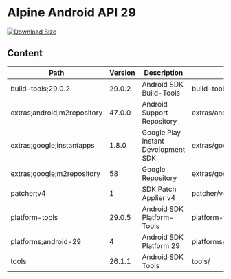 # Alpine Android API 29

[![Download Size](https://images.microbadger.com/badges/image/alvrme/alpine-android:android-29.svg)](https://microbadger.com/images/alvrme/alpine-android:android-29)

## Content

| Path                        | Version | Description                         | Location                     |
|-----------------------------|---------|-------------------------------------|------------------------------|
| build-tools;29.0.2          | 29.0.2  | Android SDK Build-Tools             | build-tools/29.0.2/          |
| extras;android;m2repository | 47.0.0  | Android Support Repository          | extras/android/m2repository/ |
| extras;google;instantapps   | 1.8.0   | Google Play Instant Development SDK | extras/google/instantapps/   |
| extras;google;m2repository  | 58      | Google Repository                   | extras/google/m2repository/  |
| patcher;v4                  | 1       | SDK Patch Applier v4                | patcher/v4/                  |
| platform-tools              | 29.0.5  | Android SDK Platform-Tools          | platform-tools/              |
| platforms;android-29        | 4       | Android SDK Platform 29             | platforms/android-29/        |
| tools                       | 26.1.1  | Android SDK Tools                   | tools/                       |
